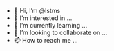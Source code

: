 - 👋 Hi, I’m @lstms
- 👀 I’m interested in ...
- 🌱 I’m currently learning ...
- 💞️ I’m looking to collaborate on ...
- 📫 How to reach me ...

<!---
lstms/lstms is a ✨ special ✨ repository because its `README.md` (this file) appears on your GitHub profile.
You can click the Preview link to take a look at your changes.
--->
